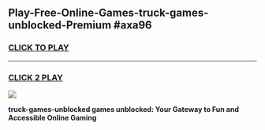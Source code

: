 
## Play-Free-Online-Games-truck-games-unblocked-Premium #axa96
<h3>
<a href="https://premium.freeplayer.one?title=truck-games-unblocked&ref=8M">CLICK TO PLAY</a></h3>
<hr>

<h3>
<a href="https://premium.freeplayer.one?title=truck-games-unblocked&ref=8M">CLICK 2 PLAY</a>
  
</h3>

<a href="https://premium.freeplayer.one?title=truck-games-unblocked&ref=8M"><img src="https://clearcache.store/games.png"></a>


**truck-games-unblocked games unblocked: Your Gateway to Fun and Accessible Online Gaming**
